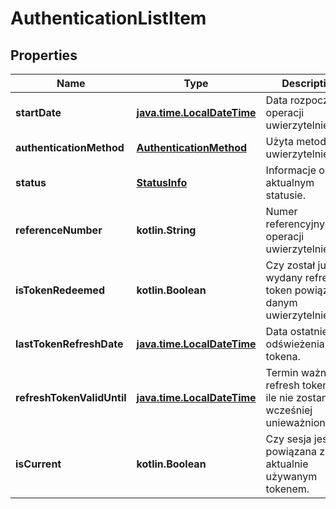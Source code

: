 
# AuthenticationListItem

## Properties
| Name | Type | Description | Notes |
| ------------ | ------------- | ------------- | ------------- |
| **startDate** | [**java.time.LocalDateTime**](java.time.LocalDateTime.md) | Data rozpoczęcia operacji uwierzytelnienia. |  |
| **authenticationMethod** | [**AuthenticationMethod**](AuthenticationMethod.md) | Użyta metoda uwierzytelnienia. | Wartość | Opis | | --- | --- | | Token | Token KSeF. | | TrustedProfile | Profil Zaufany. | | InternalCertificate | Certyfikat KSeF. | | QualifiedSignature | Podpis kwalifikowany. | | QualifiedSeal | Pieczęć kwalifikowana. | | PersonalSignature | Podpis osobisty. | | PeppolSignature | Podpis dostawcy uslug Peppol. |  |  |
| **status** | [**StatusInfo**](StatusInfo.md) | Informacje o aktualnym statusie. | Code | Description | Details | | --- | --- | --- | | 100 | Uwierzytelnianie w toku | - | | 200 | Uwierzytelnianie zakończone sukcesem | - | | 415 | Uwierzytelnianie zakończone niepowodzeniem | Brak przypisanych uprawnień | | 425 | Uwierzytelnienie unieważnione  | Uwierzytelnienie i powiązane refresh tokeny zostały unieważnione przez użytkownika | | 450 | Uwierzytelnianie zakończone niepowodzeniem z powodu błędnego tokenu | Nieprawidłowy token | | 450 | Uwierzytelnianie zakończone niepowodzeniem z powodu błędnego tokenu | Nieprawidłowy czas tokena | | 450 | Uwierzytelnianie zakończone niepowodzeniem z powodu błędnego tokenu | Token unieważniony | | 450 | Uwierzytelnianie zakończone niepowodzeniem z powodu błędnego tokenu | Token nieaktywny | | 460 | Uwierzytelnianie zakończone niepowodzeniem z powodu błędu certyfikatu | Nieważny certyfikat | | 460 | Uwierzytelnianie zakończone niepowodzeniem z powodu błędu certyfikatu | Błąd weryfikacji łańcucha certyfikatów | | 460 | Uwierzytelnianie zakończone niepowodzeniem z powodu błędu certyfikatu | Niezaufany łańcuch certyfikatów | | 460 | Uwierzytelnianie zakończone niepowodzeniem z powodu błędu certyfikatu | Certyfikat odwołany | | 460 | Uwierzytelnianie zakończone niepowodzeniem z powodu błędu certyfikatu | Niepoprawny certyfikat | | 500 | Nieznany błąd | - | |  |
| **referenceNumber** | **kotlin.String** | Numer referencyjny operacji uwierzytelnienia. |  |
| **isTokenRedeemed** | **kotlin.Boolean** | Czy został już wydany refresh token powiązany z danym uwierzytelnieniem. |  [optional] |
| **lastTokenRefreshDate** | [**java.time.LocalDateTime**](java.time.LocalDateTime.md) | Data ostatniego odświeżenia tokena. |  [optional] |
| **refreshTokenValidUntil** | [**java.time.LocalDateTime**](java.time.LocalDateTime.md) | Termin ważności refresh tokena (o ile nie zostanie wcześniej unieważniony). |  [optional] |
| **isCurrent** | **kotlin.Boolean** | Czy sesja jest powiązana z aktualnie używanym tokenem. |  [optional] [readonly] |



